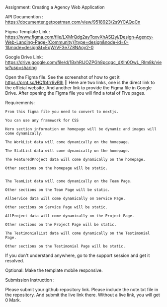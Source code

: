 Assignment: Creating a Agency Web Application

API Documention : https://documenter.getpostman.com/view/9518923/2s9YCAQqCn

Figma Template Link : https://www.figma.com/file/LXMrQdg2ayTqxvXhASl2yi/Design-Agency-Web-Landing-Page-(Community)?type=design&node-id=0-1&mode=design&t=EgWrVF3e7Z8NAoy2-0

Google Drive Link: https://drive.google.com/file/d/1BxhRIJOZPGh8pcqqc_dXlh0OwL_RIm8k/view?usp=sharing

Open the Figma file. See the screenshot of how to get it https://prnt.sc/HQfbfrr9vRIh || Here are two links, one is the direct link to the official website. And another link to provide the Figma file in Google Drive. After opening the Figma file you will find a total of Five pages.

Requirements:

    From this figma file you need to convert to nextjs.

    You can use any framework for CSS

    Hero section information on homepage will be dynamic and images will come dynamically.

    The WorkList data will come dynamically on the homepage.

    The StatList data will come dynamically on the homepage.

    The FeaturedProject data will come dynamically on the homepage.

    Other sections on the homepage will be static.


    The TeamList data will come dynamically on the Team Page.

    Other sections on the Team Page will be static.

    AllService data will come dynamically on Service Page.

    Other sections on Service Page will be static.

    AllProject data will come dynamically on the Project Page.

    Other sections on the Project Page will be static.

    The TestimonialList data will come dynamically on the Testimonial Page.

    Other sections on the Testimonial Page will be static.

If you don't understand anywhere, go to the support session and get it resolved.

Optional: Make the template mobile responsive.

Submission Instruction :

Please submit your github repository link. Please include the note.txt file in the repository. And submit the live link there. Without a live link, you will get 0 Mark.

